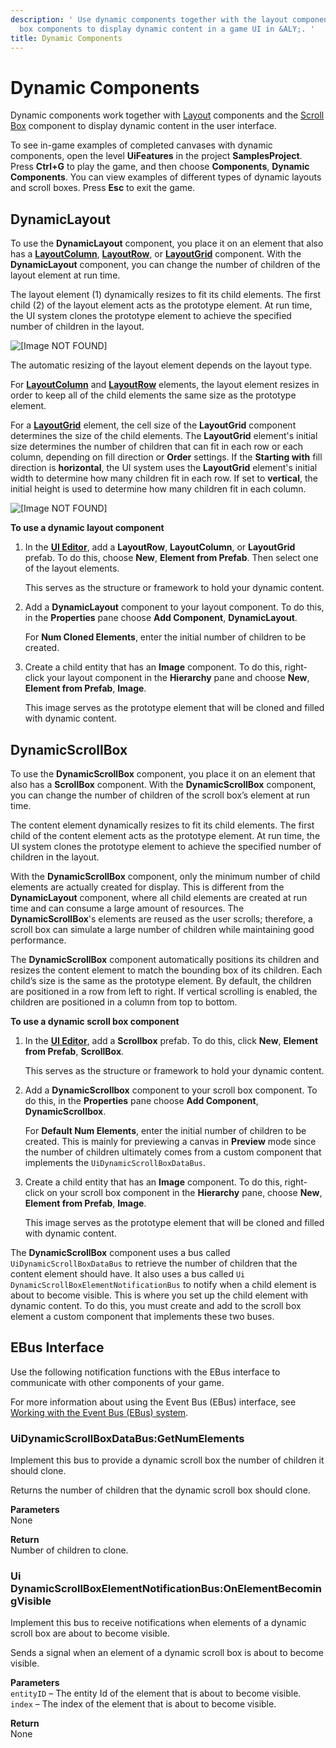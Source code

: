 ```yaml
---
description: ' Use dynamic components together with the layout components and scroll
  box components to display dynamic content in a game UI in &ALY;. '
title: Dynamic Components
---
```

# Dynamic Components<a name="ui-editor-components-dynamic"></a>

Dynamic components work together with [ Layout](ui-editor-components-layout.md) components and the [Scroll Box](ui-editor-components-scrollbox.md) component to display dynamic content in the user interface\.

To see in\-game examples of completed canvases with dynamic components, open the level **UiFeatures** in the project **SamplesProject**\. Press **Ctrl\+G** to play the game, and then choose **Components**, **Dynamic Components**\. You can view examples of different types of dynamic layouts and scroll boxes\. Press **Esc** to exit the game\.

## DynamicLayout<a name="ui-editor-components-dynamic-layout"></a>

To use the **DynamicLayout** component, you place it on an element that also has a [**LayoutColumn**](ui-editor-components-layout-column.md), [**LayoutRow**](ui-editor-components-layout-row.md), or [**LayoutGrid**](ui-editor-components-layout-grid.md) component\. With the **DynamicLayout** component, you can change the number of children of the layout element at run time\. 

The layout element \(1\) dynamically resizes to fit its child elements\. The first child \(2\) of the layout element acts as the prototype element\. At run time, the UI system clones the prototype element to achieve the specified number of children in the layout\.

![\[Image NOT FOUND\]](/images/userguide/game_ui_editor/ui-editor-components-dynamic-child.png)

The automatic resizing of the layout element depends on the layout type\. 

For [**LayoutColumn**](ui-editor-components-layout-column.md) and [**LayoutRow**](ui-editor-components-layout-row.md) elements, the layout element resizes in order to keep all of the child elements the same size as the prototype element\. 

For a [**LayoutGrid**](ui-editor-components-layout-grid.md) element, the cell size of the **LayoutGrid** component determines the size of the child elements\. The **LayoutGrid** element's initial size determines the number of children that can fit in each row or each column, depending on fill direction or **Order** settings\. If the **Starting with** fill direction is **horizontal**, the UI system uses the **LayoutGrid** element's initial width to determine how many children fit in each row\. If set to **vertical**, the initial height is used to determine how many children fit in each column\.

![\[Image NOT FOUND\]](/images/userguide/game_ui_editor/ui-editor-components-dynamic-fillorder.png)

**To use a dynamic layout component**

1. In the [**UI Editor**](ui-editor-using.md), add a **LayoutRow**, **LayoutColumn**, or **LayoutGrid** prefab\. To do this, choose **New**, **Element from Prefab**\. Then select one of the layout elements\.

   This serves as the structure or framework to hold your dynamic content\.

1. Add a **DynamicLayout** component to your layout component\. To do this, in the **Properties** pane choose **Add Component**, **DynamicLayout**\.

   For **Num Cloned Elements**, enter the initial number of children to be created\.

1. Create a child entity that has an **Image** component\. To do this, right\-click your layout component in the **Hierarchy** pane and choose **New**, **Element from Prefab**, **Image**\.

   This image serves as the prototype element that will be cloned and filled with dynamic content\.

## DynamicScrollBox<a name="ui-editor-components-dynamic-scrollbox"></a>

To use the **DynamicScrollBox** component, you place it on an element that also has a **ScrollBox** component\. With the **DynamicScrollBox** component, you can change the number of children of the scroll box’s element at run time\. 

The content element dynamically resizes to fit its child elements\. The first child of the content element acts as the prototype element\. At run time, the UI system clones the prototype element to achieve the specified number of children in the layout\.

With the **DynamicScrollBox** component, only the minimum number of child elements are actually created for display\. This is different from the **DynamicLayout** component, where all child elements are created at run time and can consume a large amount of resources\. The **DynamicScrollBox**'s elements are reused as the user scrolls; therefore, a scroll box can simulate a large number of children while maintaining good performance\.

The **DynamicScrollBox** component automatically positions its children and resizes the content element to match the bounding box of its children\. Each child’s size is the same as the prototype element\. By default, the children are positioned in a row from left to right\. If vertical scrolling is enabled, the children are positioned in a column from top to bottom\.

**To use a dynamic scroll box component**

1. In the [**UI Editor**](ui-editor-using.md), add a **Scrollbox** prefab\. To do this, click **New**, **Element from Prefab**, **ScrollBox**\.

   This serves as the structure or framework to hold your dynamic content\.

1. Add a **DynamicScrollbox** component to your scroll box component\. To do this, in the **Properties** pane choose **Add Component**, **DynamicScrollbox**\.

   For **Default Num Elements**, enter the initial number of children to be created\. This is mainly for previewing a canvas in **Preview** mode since the number of children ultimately comes from a custom component that implements the `UiDynamicScrollBoxDataBus`\.

1. Create a child entity that has an **Image** component\. To do this, right\-click on your scroll box component in the **Hierarchy** pane, choose **New**, **Element from Prefab**, **Image**\.

   This image serves as the prototype element that will be cloned and filled with dynamic content\.

The **DynamicScrollBox** component uses a bus called `UiDynamicScrollBoxDataBus` to retrieve the number of children that the content element should have\. It also uses a bus called `Ui DynamicScrollBoxElementNotificationBus` to notify when a child element is about to become visible\. This is where you set up the child element with dynamic content\. To do this, you must create and add to the scroll box element a custom component that implements these two buses\.

## EBus Interface<a name="ui-editor-components-dynamic-bus-interface"></a>

Use the following notification functions with the EBus interface to communicate with other components of your game\.

For more information about using the Event Bus \(EBus\) interface, see [Working with the Event Bus \(EBus\) system](ebus-intro.md)\.

### UiDynamicScrollBoxDataBus:GetNumElements<a name="ui-editor-components-ebus-uidynamicscrollboxdatabus"></a>

Implement this bus to provide a dynamic scroll box the number of children it should clone\.

Returns the number of children that the dynamic scroll box should clone\.

**Parameters**  
None

**Return**  
Number of children to clone\.

### Ui DynamicScrollBoxElementNotificationBus:OnElementBecomingVisible<a name="ui-editor-components-ebus-ui-dynamicscrollboxelementnotificationbus"></a>

Implement this bus to receive notifications when elements of a dynamic scroll box are about to become visible\.

Sends a signal when an element of a dynamic scroll box is about to become visible\.

**Parameters**  
`entityID` – The entity Id of the element that is about to become visible\.  
`index` – The index of the element that is about to become visible\.

**Return**  
None